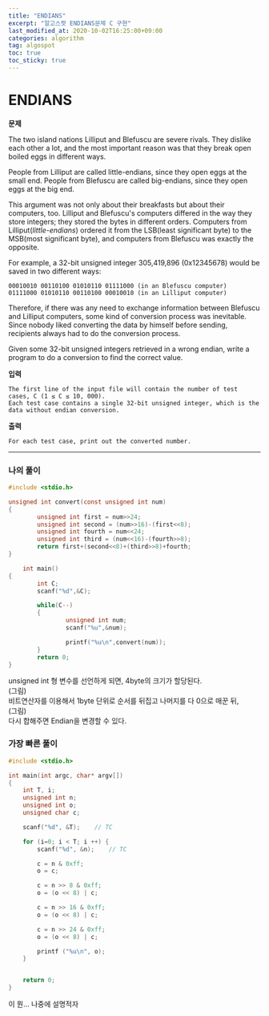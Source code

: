 ```yaml
---
title: "ENDIANS"
excerpt: "알고스팟 ENDIANS문제 C 구현"
last_modified_at: 2020-10-02T16:25:00+09:00
categories: algorithm
tag: algospot
toc: true
toc_sticky: true
---
```

# ENDIANS
**문제**  

The two island nations Lilliput and Blefuscu are severe rivals. They dislike each other a lot, and the most important reason was that they break open boiled eggs in different ways.

People from Lilliput are called little-endians, since they open eggs at the small end. People from Blefuscu are called big-endians, since they open eggs at the big end.

This argument was not only about their breakfasts but about their computers, too. Lilliput and Blefuscu's computers differed in the way they store integers; they stored the bytes in different orders. Computers from Lilliput(*little-endians*) ordered it from the LSB(least significant byte) to the MSB(most significant byte), and computers from Blefuscu was exactly the opposite.

For example, a 32-bit unsigned integer 305,419,896 (0x12345678) would be saved in two different ways:

	00010010 00110100 01010110 01111000 (in an Blefuscu computer)
	01111000 01010110 00110100 00010010 (in an Lilliput computer)  

Therefore, if there was any need to exchange information between Blefuscu and Lilliput computers, some kind of conversion process was inevitable. Since nobody liked converting the data by himself before sending, recipients always had to do the conversion process.

Given some 32-bit unsigned integers retrieved in a wrong endian, write a program to do a conversion to find the correct value.

**입력**

	The first line of the input file will contain the number of test cases, C (1 ≤ C ≤ 10, 000).  
	Each test case contains a single 32-bit unsigned integer, which is the data without endian conversion.

**출력**

	For each test case, print out the converted number.
	
---
### 나의 풀이

``` c
#include <stdio.h>

unsigned int convert(const unsigned int num)
{
		unsigned int first = num>>24;
		unsigned int second = (num>>16)-(first<<8);
		unsigned int fourth = num<<24;
		unsigned int third = (num<<16)-(fourth>>8);
		return first+(second<<8)+(third>>8)+fourth;
}

	int main()
{
		int C;
		scanf("%d",&C);

		while(C--)
		{
				unsigned int num;
				scanf("%u",&num);

				printf("%u\n",convert(num));
		}
		return 0;
}
```

unsigned int 형 변수를 선언하게 되면, 4byte의 크기가 할당된다.  
(그림)  
비트연산자를 이용해서 1byte 단위로 순서를 뒤집고 나머지를 다 0으로 매꾼 뒤,  
(그림)  
다시 합해주면 Endian을 변경할 수 있다.  
### 가장 빠른 풀이

``` c
#include <stdio.h>

int main(int argc, char* argv[]) 
{
	int T, i;
	unsigned int n;
	unsigned int o;
	unsigned char c;

	scanf("%d", &T);	// TC

	for (i=0; i < T; i ++) {
		scanf("%d", &n);	// TC

		c = n & 0xff;
		o = c;

		c = n >> 8 & 0xff;
		o = (o << 8) | c;

		c = n >> 16 & 0xff;
		o = (o << 8) | c;

		c = n >> 24 & 0xff;
		o = (o << 8) | c;

		printf ("%u\n", o);
	}


	return 0;
}
```

이 뭔... 나중에 설명적자